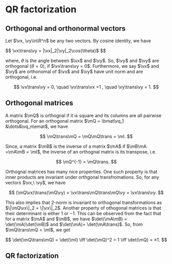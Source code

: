 # **QR factorization**

## **Orthogonal and orthonormal vectors**

Let $\vx, \vy\in\R^n$ be any two vectors. By cosine identity, we have

$$ 
\vx\trans\vy = \|\vx\|_2\|\vy\|_2\cos(\theta)$
$$ 

where, $\theta$ is the angle between $\vx$ and $\vy$. So, $\vy$ and $\vy$ are orthogonal ($\theta = 0$), 
if $\vx\trans\vy = 0$. Furthermore, we say $\vx$ and $\vy$ are orthonomal of $\vx$ and $\vy$ have unit 
norm and are orthogonal, i.e.

$$
\vx\trans\vy = 0, \quad \vx\trans\vx =1 , \quad \vy\trans\vy = 1.
$$  

## **Orthogonal matrices**

A matrix $\mQ$ is orthognal if it is square and its columns are all pairwise orthogonal. For an orthogonal 
matrix $\mQ = \bmat\vq_1 &\dots&\vq_n\emat$, we have

$$
\mQ\trans\mQ = \mQ\mQ\trans = \mI.
$$

Since, a matrix $\mB$ is the inverse of a matrix $\mA$ if $\mB\mA =\mA\mB = \mI$, the inverse of an 
orthognal matrix is its transpose, i.e.

$$
\mQ^{-1} = \mQ\trans.
$$

Orthognal matrices has many nice properties. One such property is that inner products are invariant under 
orthgonal transfromations. So, for any vectors $\vx,\ \vy$, we have

$$
(\mQ\vx)\trans(\mQ\vy) = \vx\trans\mQ\trans\mQ\vy = \vx\trans\vy.
$$

This also implies that 2-norm is invariant to orthogonal transformations as $\|\mQ\vx\|_2 = \|\vx\|_2$.
Another property of othogonal matrices is that their determinant is either $1$ or $-1$. This can be observed
from the fact that for a matrix $\mA$ and $\mB$, we have $\det(\mA\mB) = \det(\mA)\det(\mB)$ and $\det(\mA)=
\det(\mA\trans)$. So, from $\mQ\trans\mQ = \mI$, we get

$$
\det(\mQ\trans\mQ) = \det(\mI) \iff \det(\mQ)^2 = 1 \iff \det(\mQ) = ±1.
$$

## **QR factorization**




